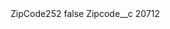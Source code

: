 <?xml version="1.0" encoding="UTF-8"?>
<CustomMetadata xmlns="http://soap.sforce.com/2006/04/metadata" xmlns:xsi="http://www.w3.org/2001/XMLSchema-instance" xmlns:xsd="http://www.w3.org/2001/XMLSchema">
    <label>ZipCode252</label>
    <protected>false</protected>
    <values>
        <field>Zipcode__c</field>
        <value xsi:type="xsd:string">20712</value>
    </values>
</CustomMetadata>

